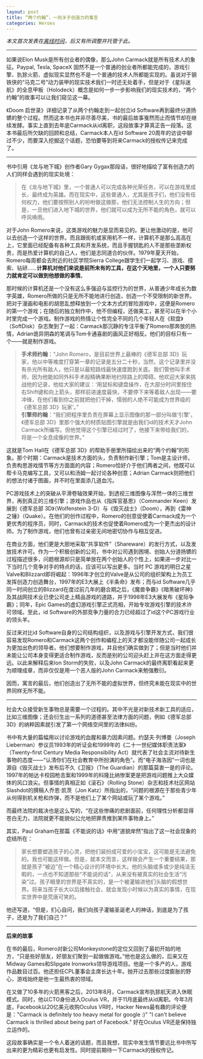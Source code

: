 ```yaml
---
layout: post
title: “两个约翰”，一则关于创造力的寓言
categories: Heroes
---
```


*本文首次发表在[离线时间](http://mp.weixin.qq.com/s?__biz=MzA3NTY1NDMxMg==&mid=203149297&idx=1&sn=9914ac0063f6da693f35eaa1c456a8cd&key=7c6f9eba607ea3e8eabff676b41dd8be9a3d3fd741f04cf3e42b6389d7922dbb23d04c5768d52b90d1a8f4723e0d2217)，后又有所调整并托管于此。*

***

如果说Elon Musk是所有创业者的偶像，那么John Carmack就是所有技术人的象征。Paypal, Tesla, SpaceX 固然不是一个普通的创业者所都能完成的，游戏引擎、犰狳火箭、虚拟现实显然也不是一个普通的技术人所都能实现的。虽说对于钢铁侠的“马克二号”动力装甲的现实技术我们一时还无处着手，但是对于《星际迷航》的全息甲板（Holodeck）概念是如何一步一步影响我们的现实技术的，“两个约翰”的故事可以让我们窥见这一幕。

《Doom 启世录》详细记录了从两个约翰走到一起创立id Software再到最终分道扬镳的整个过程。然而这本书也并非尽善尽美，书的最后故事戛然而止而情节却在继续发酵。事实上直到去年底Carmack从id离职，这段故事才算真正告一段落。这本书最后所欠缺的回顾和总结，Carmack本人在id Software 20周年的访谈中聊过不少，而要深入挖掘这个话题，恐怕要等到将来Carmack的授权传记来完成了。

***

书中引用《龙与地下城》创作者Gary Gygax那段话，很好地描绘了富有创造力的人们同样会遇到的现实处境：

> 在《龙与地下城》里，一个普通人可以完成各种光荣任务，可以在游戏里成长，最终成为英雄。而在现实中，这些普通人，尤其是孩子们，他们没有任何权力，他们要按照别人的吩咐做这做那，他们无法控制人生的方向；但是，一旦他们进入地下城的世界，他们就可以成为无所不能的角色，就可以呼风唤雨。

对于John Romero来说，这类游戏的魅力是显而易见的。更让他激动的是，他可以去创造一个这样的世界。而且跟街机或家用机不一样，计算机不是那么高高在上，它里面已经配备有各种工具和开发系统，而且手握钥匙的人不是那些垄断权贵，而是热爱计算机的自己人，他们是志同道合的伙伴。1979年夏天开始，Romero每周都会去附近的社区学院Sierra College跟学生们一起学习、游戏、摸索、钻研……**计算机对他们来说是前所未有的工具，在这个天地里，一个人只要努力就肯定可以做到他想做的事情**。

那时候的计算机还是一个没有这么多强迫与监控行为的世界，从普通少年成长为数字英雄，Romero所做的只是无所不能地进行创造，创造一个不受限制的新世界。把对于漫画和电影的胡思乱想释放到一个文本方式的冒险游戏中，这便是Romero的第一个游戏；在随后的独立制作中，他不但编程，还做美工，甚至可以在半个小时里完成一个游戏。制作游戏的热情让个性完全不同的几个年轻人在《软盘》（SoftDisk）杂志聚到了一起：Carmack那沉静的专注平衡了Romero那奔放的热情，Adrian诡异阴森的笔调与Tom卡通喜剧的画风正好相反。他们的目标只有一个——就是制作游戏。

> **手术师约翰**：“John Romero，是目前世界上最棒的《德军总部 3D》玩家，他以中等难度打穿第一章的记录是五分二十秒，当然，这个记录里并没有杀光所有敌人，他只是以最短路线最快速度跑到关底。我们管他叫手术师，因为他能如同外科手术般精确果断地扫除路上的障碍。他欢迎大家来挑战他的记录，他给大家的建议：‘用鼠标和键盘操作，在大部分时间里按住右Shift键和向上箭头，那样前进速度最快，不要停下来等着敌人出现——要冲锋，在他们看到你之前就把他们干掉，懦弱的人绝不可能成为世界级的《德军总部 3D》玩家’。”  
> **引擎师约翰**：“我们把程序里负责在屏幕上显示图像的那一部分叫做‘引擎’，《德军总部 3D》里那个强大的材质贴图引擎就是由我们id的技术天才John Carmack所编写。但他觉得这个引擎已经过时了，他接下来带给我们的，将是一个全息成像的世界。”

这就是Tom Hall在《德军总部 3D》的帮助手册里所描绘出来的“两个约翰”的形象。那个时期：Carmack是技术方面的头，负责制作新引擎；Tom是主设计师，负责构思游戏情节等方方面面的内容；Romero恰好介于他们两者之间，他既可以帮卡马克编写工具，又可以和汤姆一起讨论各种创意；Adrian Carmack则把他们的想法付诸于图画，并不时在里面添几道血污。

PC游戏技术上的突破从平滑卷轴效果开始，到透视三维图像与浑然一体的三维世界，再到真正的三维引擎；游戏作品也从《指挥官基恩》（Commander Keen）发展到《德军总部 3D》（Wolfenstein 3-D）与《毁灭战士》（Doom），再到《雷神之锤》（Quake）。在他们的创作过程中，Romero的创意促使着Carmack成为一个更优秀的程序员，同时，Carmack的技术也促使着Romero成为一个更杰出的设计师。为了制作游戏，他们也曾有过亲密无间地密切协作与相互促进。

在商业方面，他们更是大胆地采取“共享软件”（Shareware）的发行方式，以及发放技术许可。作为一个积极创新的公司，书中对公司遇到困境、创始人分道扬镳的过程描述很多，问题根源却只是简单放在两个创始人的个性上，如果进一步对比一下当时几个竞争对手的特点的话，应该可以写出更多。当时 PC 游戏的明日之星Valve和Blizzard即将崛起：1996年才创立的Valve是从公司的组织架构上为员工发挥创造力创造舞台，1997年的E3大展上《半条命》发布；而与id Software几乎同一时间创立的Blizzard在度过前几年的磨合期之后，《魔兽争霸》《暗黑破坏神》及其战网技术业已使公司走上精品游戏的道路，并于1998年E3大展发布《星际争霸》；同年，Epic Games的虚幻游戏引擎正式亮相，开始专攻游戏引擎的技术许可领域。至此，id Software的外部竞争力量的合力已经超过了id这个PC游戏行业的领头羊。

反过来对比id Software自身的公司结构组织，以及游戏与引擎开发方式，我们很容易发现Romero和Carmack这两个创作和编程上的天才都没能伴随公司一起成长为更加出色的领导者。他们想要制作游戏，并且他们确实做到了；但是当时他们并未能让公司本身变得更适合制作游戏，反而是别的公司迎头赶上并在这方面走得更远。以此来解释后来Ion Storm的失败，以及John Carmack的最终离职看起来更为顺理成章，而非仅仅是用一个恶人版的John Carmack来勉强敷衍。

因而，寓言的最后，他们创造出了无所不能的虚拟世界，但终究未能在现实中的世界同样无所不能。

***

社会大众接受新生事物总是需要一个过程的。其中不光是对新技术新工具的适应，比如三维图像；还会衍生出一系列的道德甚至法律方面的问题，例如《德军总部 3D》的纳粹因素就引发了第一个网络空间里的法律纠纷。

书中有大量的篇幅用以讨论游戏的血腥和暴力因素问题。约瑟夫·列博曼（Joseph Lieberman）参议员1993年的听证会和1999年的《二十一世纪媒体职责法案》（Twenty-first Century Media Responsibility Act）就代表了社会主流对待新生事物的态度——“认清你们在社会教育中所扮演的角色”。而“电子海洛因”一词也是源自《毁灭战士》发布后不久《卫报》（The Guardian）的那篇莫衷一是的评论。1997年的帕达卡校园枪击案和1999年的科隆比纳惨案更是把游戏问题推上大众媒体的风口浪尖。但事情的真相正如《滚石》（Rolling Stone）杂志和技术社区网站Slashdot的撰稿人乔恩·凯茨（Jon Katz）所指出的，“问题的根源在于那些青少年从何得到机关枪和炸弹，而不是他们上了某个网站或玩了某个游戏。”

而最终法院的裁决也是这么写的，“在这些惨痛的悲剧面前，任何理性分析都显得苍白无力，法院就更不能貌似公允地把罪责推到某件事物身上。”

其实，Paul Graham在那篇《不能说的话》中用“道貌岸然”指出了这一社会现象的症结所在：

> 家长想要塑造孩子的心灵，把他们装扮成可爱的小宝宝，这可能是无法避免的。我也可能这样做。但是，就本文而言，这样做会产生一个重要结果，那就是孩子“被迫”在一个精心设计的环境中长大。他的头脑或多或少是纯洁无暇的，一点也不知道那些“不能说的话”，从来没有被真实的社会生活“污染”过。孩子眼里的世界是不真实的，是一个被灌输进他们头脑的假想世界。将来当孩子长大以后接触社会，就会发现小时候以为真实的事情，在现实世界中是荒唐可笑的。

他还写道，“但是，扪心自问，我们向孩子灌输圣诞老人的神话，到底是为了孩子，还是为了我们自己？”

***

**后来的故事**

在书的最后，Romero对新公司Monkeystone的定位又回到了最初开始的地方，“只是些好朋友，好朋友们聚到一起做做游戏。”他也是这么做的，后来又在Midway Games和Slipgate Ironworks领导游戏项目。他是一个多产的人，游戏作品数目过百。他还担任CPL董事会主席长达十年。抛开过去那些过度膨胀的野心，游戏始终是他一生最热衷的领域。

在又做了10多年的火箭黑客之后，2013年8月，Carmack宣布犰狳航天进入休眠模式。同时，他以CTO身份进入Oculus VR，并于11月底最终从id离职。今年3月底，Facebook以20亿美元收购Oculus VR时，Hacker News最有趣的评论便是："Carmack is definitely too heavy metal for google :)" "I can't believe Carmack is thrilled about being part of Facebook." 好在Oculus VR还是保持独立运作的。

这段故事确实是一个令人着迷的话题，而且我想，现实中发生情节要远比书中所写出来的更为精彩也更有启发性。同时提前期待一下Carmack的授权传记。
